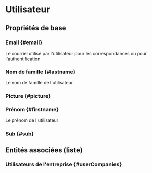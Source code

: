 # Utilisateur
<!--- THIS FILE IS GENERATED PLEASE DO NOT EDIT IT DIRECTLY --->



## Propriétés de base

### Email {#email}
        
Le courriel utilisé par l'utilisateur pour les correspondances ou pour l'authentification
### Nom de famille {#lastname}
        
Le nom de famille de l'utilisateur
### Picture {#picture}
        

### Prénom {#firstname}
        
Le prénom de l'utilisateur
### Sub {#sub}
        




## Entités associées (liste)

### Utilisateurs de l'entreprise {#userCompanies}
        




